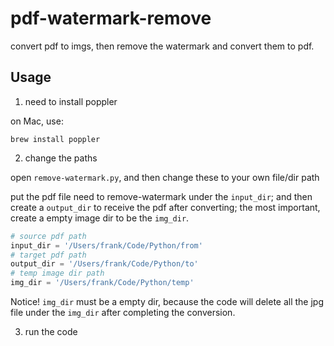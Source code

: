 # pdf-watermark-remove
convert pdf to imgs, then remove the watermark and convert them to pdf. 

## Usage

1. need to install poppler

on Mac, use:
```
brew install poppler
```

2. change the paths

open `remove-watermark.py`, and then change these to your own file/dir path

put the pdf file need to remove-watermark under the `input_dir`;
and then create a `output_dir` to receive the pdf after converting;
the most important, create a empty image dir to be the `img_dir`.

```python
# source pdf path
input_dir = '/Users/frank/Code/Python/from'
# target pdf path
output_dir = '/Users/frank/Code/Python/to'
# temp image dir path
img_dir = '/Users/frank/Code/Python/temp'
```

Notice! `img_dir` must be a empty dir, because the code will delete all the jpg file under the `img_dir` after completing the conversion.

3. run the code